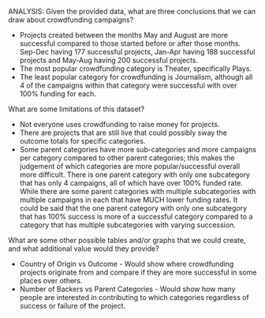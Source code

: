 ANALYSIS:
Given the provided data, what are three conclusions that we can draw about crowdfunding campaigns?
-	Projects created between the months May and August are more successful compared to those started before or after those months. Sep-Dec having 177 successful projects, Jan-Apr having 188 successful projects and May-Aug having 200 successful projects.
-	The most popular crowdfunding category is Theater, specifically Plays.
-	The least popular category for crowdfunding is Journalism, although all 4 of the campaigns within that category were successful with over 100% funding for each.

What are some limitations of this dataset?
-	Not everyone uses crowdfunding to raise money for projects. 
-	There are projects that are still live that could possibly sway the outcome totals for specific categories.
-	Some parent categories have more sub-categories and more campaigns per category compared to other parent categories; this makes the judgement of which categories are more popular/successful overall more difficult. There is one parent category with only one subcategory that has only 4 campaigns, all of which have over 100% funded rate. While there are some parent categories with multiple subcategories with multiple campaigns in each that have MUCH lower funding rates. It could be said that the one parent category with only one subcategory that has 100% success is more of a successful category compared to a category that has multiple subcategories with varying succession. 

What are some other possible tables and/or graphs that we could create, and what additional value would they provide?
-	Country of Origin vs Outcome
        - Would show where crowdfunding projects originate from and compare if they are more successful in some places over others.
-	Number of Backers vs Parent Categories
        - Would show how many people are interested in contributing to which categories regardless of success or failure of the project. 

